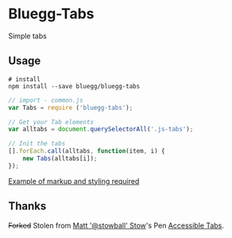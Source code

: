 # Bluegg-Tabs

Simple tabs

## Usage

```shell
# install
npm install --save bluegg/bluegg-tabs
```

```js
// import - common.js
var Tabs = require ('bluegg-tabs');

// Get your Tab elements
var alltabs = document.querySelectorAll('.js-tabs');

// Init the tabs
[].forEach.call(alltabs, function(item, i) {
	new Tabs(alltabs[i]);
});

```

[Example of markup and styling required](https://codepen.io/matthewbeta/pen/gMYKNx?editors=0010)

## Thanks
~~Forked~~ Stolen from [Matt '@stowball'  Stow](http://codepen.io/stowball/)'s Pen [Accessible Tabs](http://codepen.io/stowball/pen/xVWwWe/).
